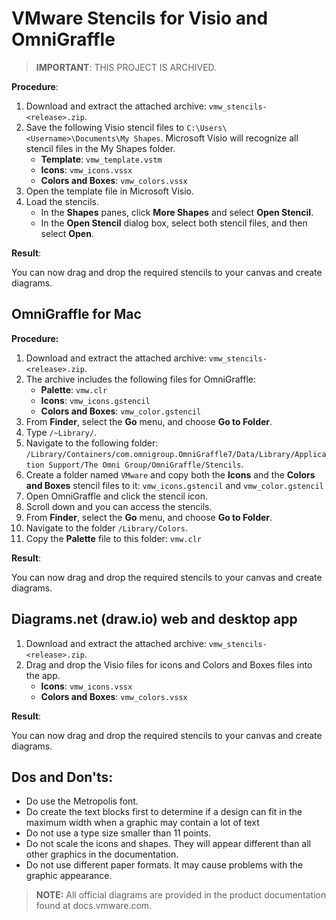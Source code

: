 # VMware Stencils for Visio and OmniGraffle

> **IMPORTANT**: THIS PROJECT IS ARCHIVED.<br/>

**Procedure**:

1. Download and extract the attached archive: `vmw_stencils-<release>.zip`.
2. Save the following Visio stencil files to `C:\Users\<Username>\Documents\My Shapes`. 
Microsoft Visio will recognize all stencil files in the My Shapes folder.
    * **Template**: `vmw_template.vstm`
    * **Icons**: `vmw_icons.vssx`
    * **Colors and Boxes**: `vmw_colors.vssx`
3. Open the template file in Microsoft Visio.
4. Load the stencils.
    * In the **Shapes** panes, click **More Shapes** and select **Open Stencil**.
    * In the **Open Stencil** dialog box, select both stencil files, and then select **Open**.
 
**Result**:

You can now drag and drop the required stencils to your canvas and create diagrams.
 
## OmniGraffle for Mac

**Procedure:**

1. Download and extract the attached archive: `vmw_stencils-<release>.zip`.
2. The archive includes the following files for OmniGraffle:
    * **Palette**: `vmw.clr`
    * **Icons**: `vmw_icons.gstencil`
    * **Colors and Boxes**: `vmw_color.gstencil`
3. From **Finder**, select the **Go** menu, and choose **Go to Folder**.
4. Type `/~Library/`.
5. Navigate to the following folder: `/Library/Containers/com.omnigroup.OmniGraffle7/Data/Library/Application Support/The Omni Group/OmniGraffle/Stencils`.
6. Create a folder named `VMware` and copy both the **Icons** and the **Colors and Boxes** stencil files to it: `vmw_icons.gstencil` and `vmw_color.gstencil`
7. Open OmniGraffle and click the stencil icon.
8. Scroll down and you can access the stencils.
9. From **Finder**, select the **Go** menu, and choose **Go to Folder**.
10. Navigate to the folder `/Library/Colors`.
11. Copy the **Palette** file to this folder: `vmw.clr`
 
**Result**:

You can now drag and drop the required stencils to your canvas and create diagrams.
 
## Diagrams.net (draw.io) web and desktop app
1. Download and extract the attached archive: `vmw_stencils-<release>.zip`.
2. Drag and drop the Visio files for icons and Colors and Boxes files into the app.
    * **Icons**: `vmw_icons.vssx`
    * **Colors and Boxes**: `vmw_colors.vssx`
  
**Result**:

You can now drag and drop the required stencils to your canvas and create diagrams.

## Dos and Don'ts:

* Do use the Metropolis font.
* Do create the text blocks first to determine if a design can fit in the maximum width when a graphic may contain a lot of text
* Do not use a type size smaller than 11 points.
* Do not scale the icons and shapes. They will appear different than all other graphics in the documentation.
* Do not use different paper formats. It may cause problems with the graphic appearance.
 
>**NOTE:**
All official diagrams are provided in the product documentation found at docs.vmware.com.
